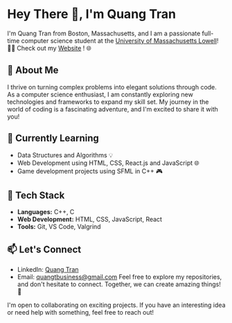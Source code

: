 # Hey There 👋, I'm Quang Tran

I'm Quang Tran from Boston, Massachusetts, and I am a passionate full-time computer science student at the [University of Massachusetts Lowell](https://www.uml.edu/about/)! 👨‍💻
Check out my [Website](https://quangt23.github.io/qt-codes-portfolio/) ! 🌐

## 🚀 About Me

I thrive on turning complex problems into elegant solutions through code. As a computer science enthusiast, I am constantly exploring new technologies and frameworks to expand my skill set. My journey in the world of coding is a fascinating adventure, and I'm excited to share it with you!

## 🌱 Currently Learning

- Data Structures and Algorithms 💡
- Web Development using HTML, CSS, React.js and JavaScript 🌐
- Game development projects using SFML in C++ 🎮

## 🔧 Tech Stack

- **Languages:** C++, C
- **Web Development:** HTML, CSS, JavaScript, React
- **Tools:** Git, VS Code, Valgrind

## 📫 Let's Connect

- LinkedIn: [Quang Tran](https://www.linkedin.com/in/quang-tran-308074225/)
- Email: quangtbusiness@gmail.com
Feel free to explore my repositories, and don't hesitate to connect. Together, we can create amazing things! 🌟

I'm open to collaborating on exciting projects. If you have an interesting idea or need help with something, feel free to reach out!